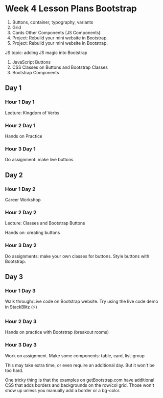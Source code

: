 # Week 4 Lesson Plans Bootstrap

1. Buttons, container, typography, variants
2. Grid
3. Cards Other Components (JS Components)
4. Project: Rebuild your mini website in Bootstrap.
5. Project: Rebuild your mini website in Bootstrap.

JS topic: adding JS magic into Bootstrap

1. JavaScript Buttons
2. CSS Classes on Buttons and Bootstrap Classes
3. Bootstrap Components

## Day 1

### Hour 1 Day 1

Lecture: Kingdom of Verbs

### Hour 2 Day 1

Hands on Practice

### Hour 3 Day 1

Do assignment: make live buttons

## Day 2

### Hour 1 Day 2

Career Workshop

### Hour 2 Day 2

Lecture: Classes and Bootstrap Buttons

Hands on: creating buttons

### Hour 3 Day 2

Do assignments: make your own classes for buttons. Style buttons with Bootstrap.

## Day 3

### Hour 1 Day 3

Walk through/Live code on Bootstrap website. Try using the live code demo in StackBlitz (⚡)

### Hour 2 Day 3

Hands on practice with Bootstrap (breakout rooms)

### Hour 3 Day 3

Work on assignment. Make some components: table, card, list-group

This may take extra time, or even require an additional day. But it won't be too hard.

One tricky thing is that the examples on getBootstrap.com have additional CSS that adds borders and backgrounds on the row/col grid. Those won't show up unless you manually add a border or a bg-color.
